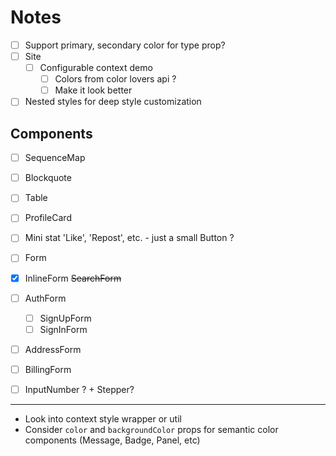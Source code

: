 
# Notes

- [ ] Support primary, secondary color for type prop?
- [ ] Site
  - [ ] Configurable context demo
    - [ ] Colors from color lovers api ?
    - [ ] Make it look better
- [ ] Nested styles for deep style customization

## Components

- [ ] SequenceMap
- [ ] Blockquote
- [ ] Table

- [ ] ProfileCard
- [ ] Mini stat 'Like', 'Repost', etc. - just a small Button ?
- [ ] Form
- [x] InlineForm ~~SearchForm~~
- [ ] AuthForm
  - [ ] SignUpForm
  - [ ] SignInForm
- [ ] AddressForm
- [ ] BillingForm
- [ ] InputNumber ? + Stepper?

---

- Look into context style wrapper or util
- Consider `color` and `backgroundColor` props for semantic color components (Message, Badge, Panel, etc)

